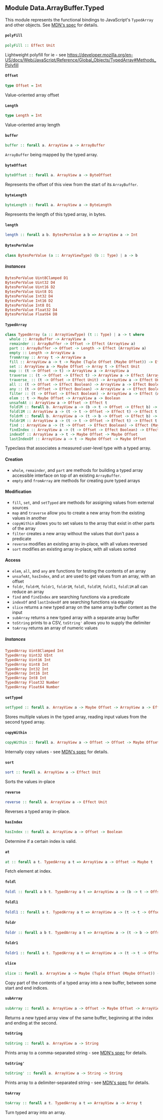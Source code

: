 ## Module Data.ArrayBuffer.Typed

This module represents the functional bindings to JavaScript's `TypedArray` and other
objects. See [MDN's spec](https://developer.mozilla.org/en-US/docs/Web/JavaScript/Reference/Global_Objects/TypedArray) for details.

#### `polyFill`

``` purescript
polyFill :: Effect Unit
```

Lightweight polyfill for ie - see https://developer.mozilla.org/en-US/docs/Web/JavaScript/Reference/Global_Objects/TypedArray#Methods_Polyfill

#### `Offset`

``` purescript
type Offset = Int
```

Value-oriented array offset

#### `Length`

``` purescript
type Length = Int
```

Value-oriented array length

#### `buffer`

``` purescript
buffer :: forall a. ArrayView a -> ArrayBuffer
```

`ArrayBuffer` being mapped by the typed array.

#### `byteOffset`

``` purescript
byteOffset :: forall a. ArrayView a -> ByteOffset
```

Represents the offset of this view from the start of its `ArrayBuffer`.

#### `byteLength`

``` purescript
byteLength :: forall a. ArrayView a -> ByteLength
```

Represents the length of this typed array, in bytes.

#### `length`

``` purescript
length :: forall a b. BytesPerValue a b => ArrayView a -> Int
```

#### `BytesPerValue`

``` purescript
class BytesPerValue (a :: ArrayViewType) (b :: Type) | a -> b
```

##### Instances
``` purescript
BytesPerValue Uint8Clamped D1
BytesPerValue Uint32 D4
BytesPerValue Uint16 D2
BytesPerValue Uint8 D1
BytesPerValue Int32 D4
BytesPerValue Int16 D2
BytesPerValue Int8 D1
BytesPerValue Float32 D4
BytesPerValue Float64 D8
```

#### `TypedArray`

``` purescript
class TypedArray (a :: ArrayViewType) (t :: Type) | a -> t where
  whole :: ArrayBuffer -> ArrayView a
  remainder :: ArrayBuffer -> Offset -> Effect (ArrayView a)
  part :: ArrayBuffer -> Offset -> Length -> Effect (ArrayView a)
  empty :: Length -> ArrayView a
  fromArray :: Array t -> ArrayView a
  fill :: ArrayView a -> t -> Maybe (Tuple Offset (Maybe Offset)) -> Effect Unit
  set :: ArrayView a -> Maybe Offset -> Array t -> Effect Unit
  map :: (t -> Offset -> t) -> ArrayView a -> ArrayView a
  traverse :: (t -> Offset -> Effect t) -> ArrayView a -> Effect (ArrayView a)
  traverse_ :: (t -> Offset -> Effect Unit) -> ArrayView a -> Effect Unit
  all :: (t -> Offset -> Effect Boolean) -> ArrayView a -> Effect Boolean
  any :: (t -> Offset -> Effect Boolean) -> ArrayView a -> Effect Boolean
  filter :: (t -> Offset -> Effect Boolean) -> ArrayView a -> Effect (ArrayView a)
  elem :: t -> Maybe Offset -> ArrayView a -> Boolean
  unsafeAt :: ArrayView a -> Offset -> Effect t
  foldlM :: forall b. ArrayView a -> (b -> t -> Offset -> Effect b) -> b -> Effect b
  foldl1M :: ArrayView a -> (t -> t -> Offset -> Effect t) -> Effect t
  foldrM :: forall b. ArrayView a -> (t -> b -> Offset -> Effect b) -> b -> Effect b
  foldr1M :: ArrayView a -> (t -> t -> Offset -> Effect t) -> Effect t
  find :: ArrayView a -> (t -> Offset -> Effect Boolean) -> Effect (Maybe t)
  findIndex :: ArrayView a -> (t -> Offset -> Effect Boolean) -> Effect (Maybe Offset)
  indexOf :: ArrayView a -> t -> Maybe Offset -> Maybe Offset
  lastIndexOf :: ArrayView a -> t -> Maybe Offset -> Maybe Offset
```

Typeclass that associates a measured user-level type with a typed array.

#### Creation

- `whole`, `remainder`, and `part` are methods for building a typed array accessible interface
  on top of an existing `ArrayBuffer`.
- `empty` and `fromArray` are methods for creating pure typed arrays

#### Modification

- `fill`, `set`, and `setTyped` are methods for assigning values from external sources
- `map` and `traverse` allow you to create a new array from the existing values in another
- `copyWithin` allows you to set values to the array that exist in other parts of the array
- `filter` creates a new array without the values that don't pass a predicate
- `reverse` modifies an existing array in-place, with all values reversed
- `sort` modifies an existing array in-place, with all values sorted

#### Access

- `elem`, `all`, and `any` are functions for testing the contents of an array
- `unsafeAt`, `hasIndex`, and `at` are used to get values from an array, with an offset
- `foldr`, `foldrM`, `foldr1`, `foldr1M`, `foldl`, `foldlM`, `foldl1`, `foldl1M` all can reduce an array
- `find` and `findIndex` are searching functions via a predicate
- `indexOf` and `lastIndexOf` are searching functions via equality
- `slice` returns a new typed array on the same array buffer content as the input
- `subArray` returns a new typed array with a separate array buffer
- `toString` prints to a CSV, `toString'` allows you to supply the delimiter
- `toArray` returns an array of numeric values

##### Instances
``` purescript
TypedArray Uint8Clamped Int
TypedArray Uint32 UInt
TypedArray Uint16 Int
TypedArray Uint8 Int
TypedArray Int32 Int
TypedArray Int16 Int
TypedArray Int8 Int
TypedArray Float32 Number
TypedArray Float64 Number
```

#### `setTyped`

``` purescript
setTyped :: forall a. ArrayView a -> Maybe Offset -> ArrayView a -> Effect Unit
```

Stores multiple values in the typed array, reading input values from the second typed array.

#### `copyWithin`

``` purescript
copyWithin :: forall a. ArrayView a -> Offset -> Offset -> Maybe Offset -> Effect Unit
```

Internally copy values - see [MDN's spec](https://developer.mozilla.org/en-US/docs/Web/JavaScript/Reference/Global_Objects/TypedArray/copyWithin) for details.

#### `sort`

``` purescript
sort :: forall a. ArrayView a -> Effect Unit
```

Sorts the values in-place

#### `reverse`

``` purescript
reverse :: forall a. ArrayView a -> Effect Unit
```

Reverses a typed array in-place.

#### `hasIndex`

``` purescript
hasIndex :: forall a. ArrayView a -> Offset -> Boolean
```

Determine if a certain index is valid.

#### `at`

``` purescript
at :: forall a t. TypedArray a t => ArrayView a -> Offset -> Maybe t
```

Fetch element at index.

#### `foldl`

``` purescript
foldl :: forall a b t. TypedArray a t => ArrayView a -> (b -> t -> Offset -> b) -> b -> b
```

#### `foldl1`

``` purescript
foldl1 :: forall a t. TypedArray a t => ArrayView a -> (t -> t -> Offset -> t) -> t
```

#### `foldr`

``` purescript
foldr :: forall a b t. TypedArray a t => ArrayView a -> (t -> b -> Offset -> b) -> b -> b
```

#### `foldr1`

``` purescript
foldr1 :: forall a t. TypedArray a t => ArrayView a -> (t -> t -> Offset -> t) -> t
```

#### `slice`

``` purescript
slice :: forall a. ArrayView a -> Maybe (Tuple Offset (Maybe Offset)) -> ArrayView a
```

Copy part of the contents of a typed array into a new buffer, between some start and end indices.

#### `subArray`

``` purescript
subArray :: forall a. ArrayView a -> Offset -> Maybe Offset -> ArrayView a
```

Returns a new typed array view of the same buffer, beginning at the index and ending at the second.

#### `toString`

``` purescript
toString :: forall a. ArrayView a -> String
```

Prints array to a comma-separated string - see [MDN's spec](https://developer.mozilla.org/en-US/docs/Web/JavaScript/Reference/Global_Objects/TypedArray/toString) for details.

#### `toString'`

``` purescript
toString' :: forall a. ArrayView a -> String -> String
```

Prints array to a delimiter-separated string - see [MDN's spec](https://developer.mozilla.org/en-US/docs/Web/JavaScript/Reference/Global_Objects/TypedArray/join) for details.

#### `toArray`

``` purescript
toArray :: forall a t. TypedArray a t => ArrayView a -> Array t
```

Turn typed array into an array.


